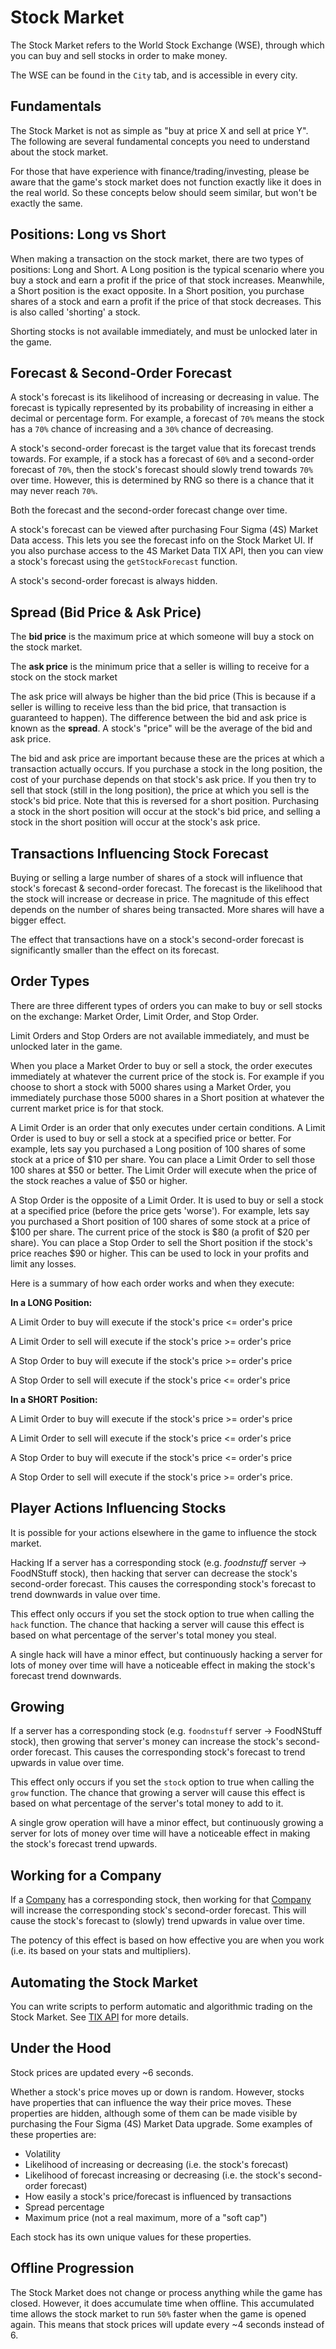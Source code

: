 # Stock Market

The Stock Market refers to the World Stock Exchange (WSE), through which you can
buy and sell stocks in order to make money.

The WSE can be found in the `City` tab, and is accessible in every city.

## Fundamentals

The Stock Market is not as simple as "buy at price X and sell at price Y". The following
are several fundamental concepts you need to understand about the stock market.

For those that have experience with finance/trading/investing, please be aware
that the game's stock market does not function exactly like it does in the real
world. So these concepts below should seem similar, but won't be exactly the same.

## Positions: Long vs Short

When making a transaction on the stock market, there are two types of positions:
Long and Short. A Long position is the typical scenario where you buy a stock and
earn a profit if the price of that stock increases. Meanwhile, a Short position
is the exact opposite. In a Short position, you purchase shares of a stock and
earn a profit if the price of that stock decreases. This is also called 'shorting'
a stock.

Shorting stocks is not available immediately, and must be unlocked later in the
game.

## Forecast & Second-Order Forecast

A stock's forecast is its likelihood of increasing or decreasing in value. The
forecast is typically represented by its probability of increasing in either
a decimal or percentage form. For example, a forecast of `70%` means the stock
has a `70%` chance of increasing and a `30%` chance of decreasing.

A stock's second-order forecast is the target value that its forecast trends towards.
For example, if a stock has a forecast of `60%` and a second-order forecast of `70%`,
then the stock's forecast should slowly trend towards `70%` over time. However, this is
determined by RNG so there is a chance that it may never reach `70%`.

Both the forecast and the second-order forecast change over time.

A stock's forecast can be viewed after purchasing Four Sigma (4S) Market Data
access. This lets you see the forecast info on the Stock Market UI. If you also
purchase access to the 4S Market Data TIX API, then you can view a stock's forecast
using the `getStockForecast` function.

A stock's second-order forecast is always hidden.

## Spread (Bid Price & Ask Price)

The **bid price** is the maximum price at which someone will buy a stock on the
stock market.

The **ask price** is the minimum price that a seller is willing to receive for a stock
on the stock market

The ask price will always be higher than the bid price (This is because if a seller
is willing to receive less than the bid price, that transaction is guaranteed to
happen). The difference between the bid and ask price is known as the **spread**.
A stock's "price" will be the average of the bid and ask price.

The bid and ask price are important because these are the prices at which a
transaction actually occurs. If you purchase a stock in the long position, the cost
of your purchase depends on that stock's ask price. If you then try to sell that
stock (still in the long position), the price at which you sell is the stock's
bid price. Note that this is reversed for a short position. Purchasing a stock
in the short position will occur at the stock's bid price, and selling a stock
in the short position will occur at the stock's ask price.

## Transactions Influencing Stock Forecast

Buying or selling a large number of shares
of a stock will influence that stock's forecast & second-order forecast.
The forecast is the likelihood that the stock will increase or decrease in price.
The magnitude of this effect depends on the number of shares being transacted.
More shares will have a bigger effect.

The effect that transactions have on a stock's second-order forecast is
significantly smaller than the effect on its forecast.

## Order Types

There are three different types of orders you can make to buy or sell stocks on the exchange:
Market Order, Limit Order, and Stop Order.

Limit Orders and Stop Orders are not available immediately, and must be unlocked
later in the game.

When you place a Market Order to buy or sell a stock, the order executes immediately at
whatever the current price of the stock is. For example if you choose to short a stock
with 5000 shares using a Market Order, you immediately purchase those 5000 shares in a
Short position at whatever the current market price is for that stock.

A Limit Order is an order that only executes under certain conditions. A Limit Order is
used to buy or sell a stock at a specified price or better. For example, lets say you
purchased a Long position of 100 shares of some stock at a price of $10 per share. You
can place a Limit Order to sell those 100 shares at $50 or better. The Limit Order will
execute when the price of the stock reaches a value of $50 or higher.

A Stop Order is the opposite of a Limit Order. It is used to buy or sell a stock at a
specified price (before the price gets 'worse'). For example, lets say you purchased a
Short position of 100 shares of some stock at a price of $100 per share. The current
price of the stock is $80 (a profit of $20 per share). You can place a Stop Order to
sell the Short position if the stock's price reaches $90 or higher. This can be used
to lock in your profits and limit any losses.

Here is a summary of how each order works and when they execute:

**In a LONG Position:**

A Limit Order to buy will execute if the stock's price <= order's price

A Limit Order to sell will execute if the stock's price >= order's price

A Stop Order to buy will execute if the stock's price >= order's price

A Stop Order to sell will execute if the stock's price <= order's price

**In a SHORT Position:**

A Limit Order to buy will execute if the stock's price >= order's price

A Limit Order to sell will execute if the stock's price <= order's price

A Stop Order to buy will execute if the stock's price <= order's price

A Stop Order to sell will execute if the stock's price >= order's price.

## Player Actions Influencing Stocks

It is possible for your actions elsewhere in the game to influence the stock market.

Hacking
If a server has a corresponding stock (e.g. _foodnstuff_ server -> FoodNStuff
stock), then hacking that server can decrease the stock's second-order
forecast. This causes the corresponding stock's forecast to trend downwards in value
over time.

This effect only occurs if you set the stock option to
true when calling the `hack` function. The chance that hacking a
server will cause this effect is based on what percentage of the
server's total money you steal.

A single hack will have a minor
effect, but continuously hacking a server for lots of money over time
will have a noticeable effect in making the stock's forecast trend downwards.

## Growing

If a server has a corresponding stock (e.g. `foodnstuff` server -> FoodNStuff
stock), then growing that server's money can increase the stock's
second-order forecast. This causes the corresponding stock's
forecast to trend upwards in value over time.

This effect only occurs if you set the `stock` option to true when calling the
`grow` function. The chance that growing a server will cause this
effect is based on what percentage of the server's total money to add to it.

A single grow operation will have a minor effect, but continuously growing
a server for lots of money over time will have a noticeable effect in making
the stock's forecast trend upwards.

## Working for a Company

If a [Company](companies.md) has a corresponding stock, then working for that [Company](companies.md) will
increase the corresponding stock's second-order forecast. This will
cause the stock's forecast to (slowly) trend upwards in value
over time.

The potency of this effect is based on how effective you are when you work
(i.e. its based on your stats and multipliers).

## Automating the Stock Market

You can write scripts to perform automatic and algorithmic trading on the Stock Market.
See [TIX API](https://github.com/bitburner-official/bitburner-src/blob/dev/markdown/bitburner.tix.md) for more details.

## Under the Hood

Stock prices are updated every ~6 seconds.

Whether a stock's price moves up or down is random. However,
stocks have properties that can influence the way their price moves. These properties
are hidden, although some of them can be made visible by purchasing the
Four Sigma (4S) Market Data upgrade. Some examples of these properties are:

- Volatility
- Likelihood of increasing or decreasing (i.e. the stock's forecast)
- Likelihood of forecast increasing or decreasing (i.e. the stock's second-order forecast)
- How easily a stock's price/forecast is influenced by transactions
- Spread percentage
- Maximum price (not a real maximum, more of a "soft cap")

Each stock has its own unique values for these properties.

## Offline Progression

The Stock Market does not change or process anything while the game has closed.
However, it does accumulate time when offline. This accumulated time allows
the stock market to run `50%` faster when the game is opened again. This means
that stock prices will update every ~4 seconds instead of 6.
